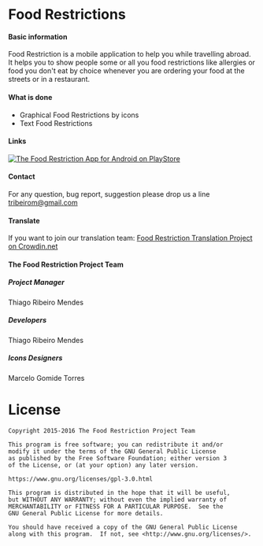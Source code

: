 # Food Restrictions

#### Basic information

Food Restriction is a mobile application to help you while travelling abroad. It helps you to show people some or all you food restrictions like allergies or food you don't eat by choice whenever you are ordering your food at the streets or in a restaurant.

#### What is done

  * Graphical Food Restrictions by icons
  * Text Food Restrictions

#### Links

[![The Food Restriction App for Android on PlayStore](https://developer.android.com/images/brand/en_app_rgb_wo_60.png)](https://play.google.com/store/apps/details?id=br.com.mochiladepano.foodrestriction)

#### Contact

For any question, bug report, suggestion please drop us a line
[tribeirom@gmail.com](mailto:tribeirom@gmail.com)

#### Translate

If you want to join our translation team: [Food Restriction Translation Project on
Crowdin.net](https://crowdin.com/translate/food-restrictions)

#### The Food Restriction Project Team

##### Project Manager

Thiago Ribeiro Mendes

##### Developers

Thiago Ribeiro Mendes<br/>

##### Icons Designers

Marcelo Gomide Torres<br/>

# License

    Copyright 2015-2016 The Food Restriction Project Team

    This program is free software; you can redistribute it and/or
    modify it under the terms of the GNU General Public License
    as published by the Free Software Foundation; either version 3
    of the License, or (at your option) any later version.

    https://www.gnu.org/licenses/gpl-3.0.html

    This program is distributed in the hope that it will be useful,
    but WITHOUT ANY WARRANTY; without even the implied warranty of
    MERCHANTABILITY or FITNESS FOR A PARTICULAR PURPOSE.  See the
    GNU General Public License for more details.
 
    You should have received a copy of the GNU General Public License
    along with this program.  If not, see <http://www.gnu.org/licenses/>.
    
